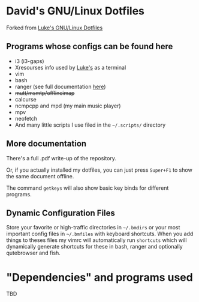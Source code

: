 # David's GNU/Linux Dotfiles
Forked from [Luke's GNU/Linux Dotfiles](https://github.com/LukeSmithxyz/voidrice)

## Programs whose configs can be found here

+ i3 (i3-gaps)
+ Xresourses info used by [Luke's](https://github.com/lukesmithxyz/st) as a terminal
+ vim
+ bash
+ ranger (see full documentation [here](.config/ranger/david_ranger_readme.md))
+ ~~mutt/msmtp/offlineimap~~
+ calcurse
+ ncmpcpp and mpd (my main music player)
+ mpv
+ neofetch
+ And many little scripts I use filed in the `~/.scripts/` directory

## More documentation

There's a full .pdf write-up of the repository.

Or, if you actually installed my dotfiles, you can just press `Super+F1` to
show the same document offline.

The command `getkeys` will also show basic key binds for different programs.

## Dynamic Configuration Files

Store your favorite or high-traffic directories in `~/.bmdirs` or your most
important config files in `~/.bmfiles` with keyboard shortcuts. When you add
things to theses files my vimrc will automatically run `shortcuts` which will
dynamically generate shortcuts for these in bash, ranger and optionally
qutebrowser and fish.

# "Dependencies" and programs used

TBD
